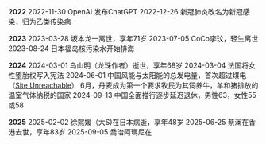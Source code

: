 **2022**
	2022-11-30 OpenAI 发布ChatGPT 
	2022-12-26 新冠肺炎改名为新冠感染，归为乙类传染病

**2023**
	2023-03-28 坂本龙一离世，享年71岁
	2023-07-05 CoCo李玟，轻生离世
	2023-08-24 日本福岛核污染水开始排海

**2024**
	2024-03-01 鸟山明（龙珠作者）逝世，享年68岁
	2024-03-04 法国将女性堕胎权写入宪法
	2024-06-01 中国风能与太阳能的总发电量，首次超过煤电（[Site Unreachable](https://renewablesnow.com/news/chinas-total-wind-and-solar-capacity-outstrips-coal-rystad-says-865106/)）
	6月，丹麦成为第一个要求牧民为其饲养牛，羊和猪排放的温室气体纳税的国家
	2024-09-13 中国全面推行逐步延迟退休，男性63，女性55或58

**2025**
	2025-02-02  徐熙媛（大S)在日本病逝，享年48岁
	2025-06-25  蔡澜在香港去世，享年83岁
	2025-09-05  喬治阿瑪尼在

